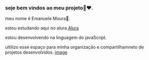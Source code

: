 ### seje bem vindos ao meu projeto💙❤️.

meu nome é Emanuele Moura🌸.

estou estudando aqui no alura.[Alura](https://www.Alura.com.br)

estou desenvolvendo na linguagem do javaScript.

ultilizo esse espaço para minha organização e compartilhamneto de projetos desenvolvidos.
![]()[image](https://github.com/Jonjungkok/emanuele-moura/assets/171035387/ffbe155b-a6be-438f-be67-ccac61672d07)



